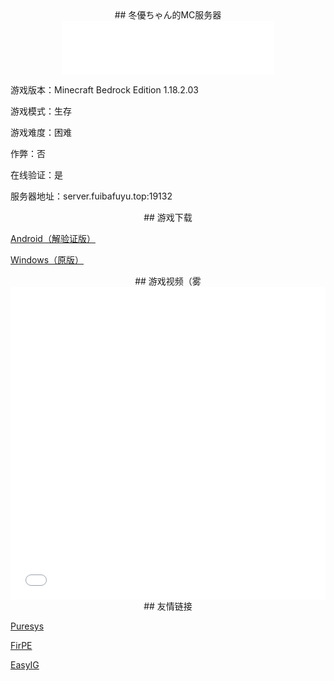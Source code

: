 <center>## 冬優ちゃん的MC服务器</center>

<div align="center">
  <iframe frameborder="no" border="0" marginwidth="0" marginheight="0" width=340 height=86 src="//music.163.com/outchain/player?type=2&id=29356464&auto=0&height=66"></iframe>
</div>

游戏版本：Minecraft Bedrock Edition 1.18.2.03

游戏模式：生存

游戏难度：困难

作弊：否

在线验证：是

服务器地址：server.fuibafuyu.top:19132

<center>## 游戏下载</center>

<a href="https://pan.bilnn.cn/s/4anLTp">Android（解验证版）</a>

<a href="https://mashiro.studio/11820">Windows（原版）</a>

<center>## 游戏视频（雾</center>

<div align="center">
<iframe src="//player.bilibili.com/player.html?aid=80433022&bvid=BV1GJ411x7h7&cid=137649199&page=1&high_quality=1" allowfullscreen="allowfullscreen" width="100%" height="500" scrolling="no" frameborder="0" sandbox="allow-top-navigation allow-same-origin allow-forms allow-scripts"></iframe>
</div>

<center>## 友情链接</center>

<a href="https://www.puresys.net/">Puresys</a>

<a href="https://firpe.cn/">FirPE</a>

<a href="https://easyig.site/">EasyIG</a>
